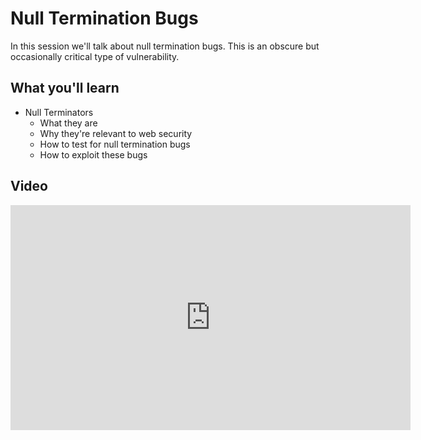 Null Termination Bugs
=====================

In this session we'll talk about null termination bugs.  This is an obscure but occasionally critical type of vulnerability.

What you'll learn
-----------------

- Null Terminators
	- What they are
	- Why they're relevant to web security
	- How to test for null termination bugs
	- How to exploit these bugs

Video
-----

<iframe id="ytplayer" type="text/html" width="640" height="360" src="https://www.youtube-nocookie.com/embed/xCcVjgTbycM?rel=0&autoplay=0&origin=https://hacker101.com" frameborder="0"></iframe>
